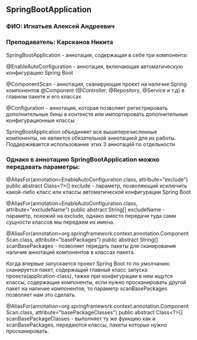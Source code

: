 ## SpringBootApplication
### ФИО: Игнатьев Алексей Андреевич
### Преподаватель: Карсканов Никита

SpringBootApplication - аннотация, содержащая в себе три компонента:

@EnableAutoConfiguration - аннотация, включающая автоматическую конфигурацию Spring Boot

@ComponentScan - аннотация, сканирующая проект на наличие Spring компонентов @Component (@Controller, @Repository, @Service и т.д) в главном пакете и его классах

@Configuration - аннотация, которая позволяет регистрировать дополнительные бины в контексте или импортировать дополнительные конфигурационные классы


SpringBootApplication объединяет все вышеперечисленные компоненты, не является обязательной аннотацией для их работы. Поддерживается использование этих 3 аннотаций по отдельности

### Однако в аннотацию SpringBootApplication можно передавать параметры:

@AliasFor(annotation=EnableAutoConfiguration.class,
          attribute="exclude")
public abstract Class<?>[] exclude - параметр, позволяющий исключить какой-либо класс или классы автоматической конфигурации Spring Boot

@AliasFor(annotation=EnableAutoConfiguration.class,
          attribute="excludeName")
public abstract String[] excludeName - параметр, похожий на exclude, однако вместо передачи туда сами сущности классов мы передаем их имена.

@AliasFor(annotation=org.springframework.context.annotation.ComponentScan.class,
          attribute="basePackages")
public abstract String[] scanBasePackages - позволяет передать пакеты для сканирования наличия аннотаций компонентов в классах пакета.

Когда впервые запускается проект Spring Boot то по умолчанию сканируется пакет, содержащий главный класс запуска проекта(application-class), тажке при конфигурации в нем ищутся классы, содержащие компоненты,
если нужно просканировать другой пакет на наличие компонентов, то параметр scanBasePackages позволяет нам это сделать.

@AliasFor(annotation=org.springframework.context.annotation.ComponentScan.class,
          attribute="basePackageClasses")
public abstract Class<?>[] scanBasePackageClasses - выполняет ту же функцию как и scanBasePackages, передаются классы, пакеты которых нужно просканировать.


